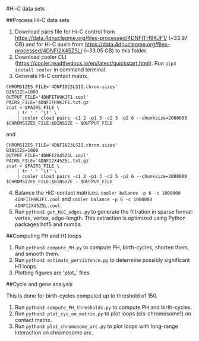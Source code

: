 #Hi-C data sets

##Process Hi-C data sets

1. Download pairs file for Hi-C control from https://data.4dnucleome.org/files-processed/4DNFITH9KJF1/ (~33.97 GB) and for Hi-C auxin from https://data.4dnucleome.org/files-processed/4DNFI2X45Z5L/ (~33.05 GB) to this folder.
2. Download cooler CLI (https://cooler.readthedocs.io/en/latest/quickstart.html). Run `pip3 install cooler` in command terminal.
3. Generate Hi-C contact matrix.
```
CHROMSIZES_FILE='4DNFI823LSII.chrom.sizes'
BINSIZE=1000
OUTPUT_FILE='4DNFITH9KJF1.cool'
PAIRS_FILE='4DNFITH9KJF1.txt.gz' 
zcat < $PAIRS_FILE \
    | tr ' ' '\t' \
    | cooler cload pairs -c1 2 -p1 3 -c2 5 -p2 6 --chunksize=2000000 $CHROMSIZES_FILE:$BINSIZE - $OUTPUT_FILE
```
and
```
CHROMSIZES_FILE='4DNFI823LSII.chrom.sizes'
BINSIZE=1000
OUTPUT_FILE='4DNFI2X45Z5L.cool'
PAIRS_FILE='4DNFI2X45Z5L.txt.gz' 
zcat < $PAIRS_FILE \
    | tr ' ' '\t' \
    | cooler cload pairs -c1 2 -p1 3 -c2 5 -p2 6 --chunksize=2000000 $CHROMSIZES_FILE:$BINSIZE - $OUTPUT_FILE
```
4. Balance the HiC-contact matrices.
`cooler balance -p 6 -c 1000000 4DNFITH9KJF1.cool` and `cooler balance -p 6 -c 1000000 4DNFI2X45Z5L.cool`.
5. Run `python3 get_HiC_edges.py` to generate the filtration in sparse format: vertex, vertex, edge-length. This extraction is optimized using Python packages hdf5 and numba.

##Computing PH and H1 loops

1. Run `python3 compute_PH.py` to compute PH, birth-cycles, shorten them, and smooth them.
2. Run `python3 estimate_persistence.py` to determine possibly significant H1 loops.
3. Plotting figures are 'plot_' files.

##Cycle and gene analysis

This is done for birth-cycles computed up to threshold of 150.

1. Run `python3 compute_PH_thresholds.py` to compute PH and birth-cycles.
2. Run `python3 plot_cyc_on_matrix.py` to plot loops (cis-chromosome1) on contact matrix.
3. Run `python3 plot_chromosome_arc.py` to plot loops with long-range interaction on chromosome arc.

